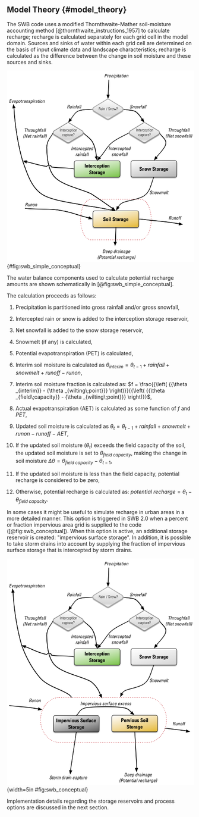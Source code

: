 ## Model Theory {#model_theory}

The SWB code uses a modified Thornthwaite-Mather soil-moisture accounting method [@thornthwaite_instructions_1957] to calculate recharge; recharge is calculated separately for each grid cell in the model domain. Sources and sinks of water within each grid cell are determined on the basis of input climate data and landscape characteristics; recharge is calculated as the difference between the change in soil moisture and these sources and sinks.

![Conceptual_diagram_SWB_simplified.png](../images/Conceptual_diagram_SWB_simplified.png){#fig:swb_simple_conceptual}

The water balance components used to calculate potential recharge amounts are shown schematically in [@fig:swb_simple_conceptual].

The calculation proceeds as follows:

1.	Precipitation is partitioned into gross rainfall and/or gross snowfall,

2.	Intercepted rain or snow is added to the interception storage reservoir,

3.	Net snowfall is added to the snow storage reservoir,

4.	Snowmelt (if any) is calculated,

5.	Potential evapotranspiration (PET) is calculated,

6.	Interim soil moisture is calculated as $\theta_{interim}=\theta_{t-1}+rainfall+snowmelt+runoff-runon$,

7.	Interim soil moisture fraction is calculated as: $f = \frac{{\left( {{\theta _{interim}} - {\theta _{wilting\;point}}} \right)}}{{\left( {{\theta _{field\;capacity}} - {\theta _{wilting\;point}}} \right)}}$,

8.	Actual evapotranspiration (AET) is calculated as some function of $f$ and $PET$,

9.	Updated soil moisture is calculated as $\theta_t=\theta_{t-1}+rainfall+snowmelt+runon-runoff-AET$,

10.	If the updated soil moisture ($\theta_t$) exceeds the field capacity of the soil, the updated soil moisture is set to $\theta_{field\;capacity}$, making the change in soil moisture $\Delta\theta=\theta_{field\;capacity}-\theta_{t-1}$,

11.	If the updated soil moisture is less than the field capacity, potential recharge is considered to be zero,

12.	Otherwise, potential recharge is calculated as: $potential\;recharge=\theta_t-\theta_{field\;capacity}$.

In some cases it might be useful to simulate recharge in urban areas in a more detailed manner. This option is triggered in SWB 2.0 when a percent or fraction impervious area grid is supplied to the code ([@fig:swb_conceptual]). When this option is active, an additional storage reservoir is created: "impervious surface storage". In addition, it is possible to take storm drains into account by supplying the fraction of impervious surface storage that is intercepted by storm drains.

![Conceptual_diagram_SWB.png](../images/Conceptual_diagram_SWB.png){width=5in #fig:swb_conceptual}

Implementation details regarding the storage reservoirs and process options are discussed in the next section.

